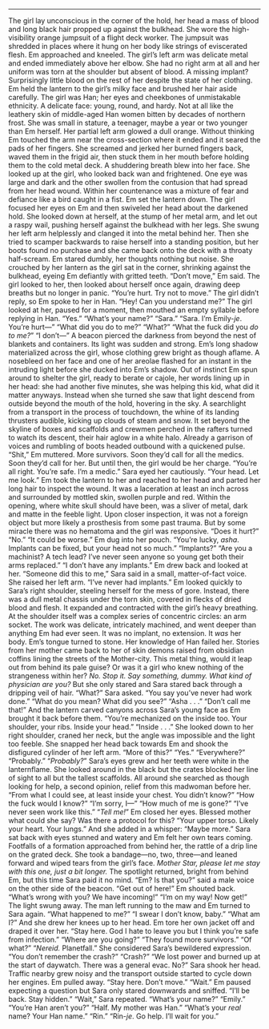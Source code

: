 ---- 
The girl lay unconscious in the corner of the hold, her head a mass of blood and long black hair propped up against the bulkhead. She wore the high-visibility orange jumpsuit of a flight deck worker. The jumpsuit was shredded in places where it hung on her body like strings of eviscerated flesh. Em approached and kneeled. The girl’s left arm was delicate metal and ended immediately above her elbow. She had no right arm at all and her uniform was torn at the shoulder but absent of blood. A missing implant? Surprisingly little blood on the rest of her despite the state of her clothing.
Em held the lantern to the girl’s milky face and brushed her hair aside carefully. The girl was Han; her eyes and cheekbones of unmistakable ethnicity. A delicate face: young, round, and hardy. Not at all like the leathery skin of middle-aged Han women bitten by decades of northern frost. She was small in stature, a teenager, maybe a year or two younger than Em herself. Her partial left arm glowed a dull orange. Without thinking Em touched the arm near the cross-section where it ended and it seared the pads of her fingers.
She screamed and jerked her burned fingers back, waved them in the frigid air, then stuck them in her mouth before holding them to the cold metal deck.
A shuddering breath blew into her face. She looked up at the girl, who looked back wan and frightened. One eye was large and dark and the other swollen from the contusion that had spread from her head wound. Within her countenance was a mixture of fear and defiance like a bird caught in a fist.
Em set the lantern down. The girl focused her eyes on Em and then swiveled her head about the darkened hold. She looked down at herself, at the stump of her metal arm, and let out a raspy wail, pushing herself against the bulkhead with her legs. She swung her left arm helplessly and clanged it into the metal behind her. Then she tried to scamper backwards to raise herself into a standing position, but her boots found no purchase and she came back onto the deck with a throaty half-scream.
Em stared dumbly, her thoughts nothing but noise. She crouched by her lantern as the girl sat in the corner, shrinking against the bulkhead, eyeing Em defiantly with gritted teeth. 
“Don’t move,” Em said.
The girl looked to her, then looked about herself once again, drawing deep breaths but no longer in panic.
“You’re hurt. Try not to move.”
The girl didn’t reply, so Em spoke to her in Han.
“Hey! Can you understand me?”
The girl looked at her, paused for a moment, then mouthed an empty syllable before replying in Han.
“Yes.”
“What’s your name?”
“Sara.”
“Sara. I’m Emily-*je*. You’re hurt—”
“What did you do to me?”
“What?”
“What the fuck did you *do to me?*”
“I don’t—”
A beacon pierced the darkness from beyond the nest of blankets and containers. Its light was sudden and strong. Em’s long shadow materialized across the girl, whose clothing grew bright as though aflame. A nosebleed on her face and one of her areolae flashed for an instant in the intruding light before she ducked into Em’s shadow. 
Out of instinct Em spun around to shelter the girl, ready to berate or cajole, her words lining up in her head: she had another five minutes, she was helping this kid, what did it matter anyways.
Instead when she turned she saw that light descend from outside beyond the mouth of the hold, hovering in the sky. A searchlight from a transport in the process of touchdown, the whine of its landing thrusters audible, kicking up clouds of steam and snow. It set beyond the skyline of boxes and scaffolds and crewmen perched in the rafters turned to watch its descent, their hair aglow in a white halo. Already a garrison of voices and rumbling of boots headed outbound with a quickened pulse.
“Shit,” Em muttered. More survivors. Soon they’d call for all the medics. Soon they’d call for her. But until then, the girl would be her charge.
“You’re all right. You’re safe. I’m a medic.”
Sara eyed her cautiously.
“Your head. Let me look.”
Em took the lantern to her and reached to her head and parted her long hair to inspect the wound. It was a laceration at least an inch across and surrounded by mottled skin, swollen purple and red. Within the opening, where white skull should have been, was a sliver of metal, dark and matte in the feeble light. Upon closer inspection, it was not a foreign object but more likely a prosthesis from some past trauma. But by some miracle there was no hematoma and the girl was responsive.
“Does it hurt?”
“No.”
“It could be worse.” Em dug into her pouch. “You’re lucky, *asha*. Implants can be fixed, but your head not so much.”
“Implants?”
“Are you a machinist? A tech lead? I’ve never seen anyone so young get both their arms replaced.”
“I don’t have any implants.”
Em drew back and looked at her.
“Someone did this to me,” Sara said in a small, matter-of-fact voice. She raised her left arm. “I’ve never had implants.”
Em looked quickly to Sara’s right shoulder, steeling herself for the mess of gore. Instead, there was a dull metal chassis under the torn skin, covered in flecks of dried blood and flesh. It expanded and contracted with the girl’s heavy breathing. At the shoulder itself was a complex series of concentric circles: an arm socket. The work was delicate, intricately machined, and went deeper than anything Em had ever seen. It was no implant, no extension. It *was* her body.
Em’s tongue turned to stone. Her knowledge of Han failed her. Stories from her mother came back to her of skin demons raised from obsidian coffins lining the streets of the Mother-city. This metal thing, would it leap out from behind its pale guise? Or was it a girl who knew nothing of the strangeness within her? *No. Stop it. Say something, dummy. What kind of physician *are* you?* But she only stared and Sara stared back through a dripping veil of hair.
“What?” Sara asked.
“You say you’ve never had work done.”
“What do you mean? What did you see?”
“Asha . . .”
“Don’t call me that!”
And the lantern carved canyons across Sara’s young face as Em brought it back before them.
“You’re mechanized on the inside too. Your shoulder, your ribs. Inside your head.”
“Inside . . .” She looked down to her right shoulder, craned her neck, but the angle was impossible and the light too feeble. She snapped her head back towards Em and shook the disfigured cylinder of her left arm. “More of this?”
“Yes.”
“Everywhere?”
“Probably.”
“*Probably?*” Sara’s eyes grew and her teeth were white in the lanternflame. She looked around in the black but the crates blocked her line of sight to all but the tallest scaffolds. All around she searched as though looking for help, a second opinion, relief from this madwoman before her.
“From what I could see, at least inside your chest. You didn’t know?”
“How the fuck would I know?”
“I’m sorry, I—”
“How much of me is gone?”
“I’ve never seen work like this.”
“*Tell me!*”
Em closed her eyes. Blessed mother what could she say? Was there a protocol for this?
“Your upper torso. Likely your heart. Your lungs.” And she added in a whisper: “Maybe more.”
Sara sat back with eyes stunned and watery and Em felt her own tears coming. Footfalls of a formation approached from behind her, the rattle of a drip line on the grated deck. She took a bandage—no, two, three—and leaned forward and wiped tears from the girl’s face. 
*Mother Star, please let me stay with this one, just a bit longer.*
The spotlight returned, bright from behind Em, but this time Sara paid it no mind.
“Em? Is that you?” said a male voice on the other side of the beacon.
“Get out of here!” Em shouted back.
“What’s wrong with you? We have incoming!”
“I’m on my way! Now get!”
The light swung away. The man left running to the maw and Em turned to Sara again.
“What happened to me?”
“I swear I don’t know, baby.”
“What am I?” And she drew her knees up to her head. Em tore her own jacket off and draped it over her. 
“Stay here. God I hate to leave you but I think you’re safe from infection.”
“Where are you going?”
“They found more survivors.”
“Of what?”
“*Nereid.* Planetfall.” She considered Sara’s bewildered expression. “You don’t remember the crash?”
“Crash?”
“We lost power and burned up at the start of daywatch. There was a general evac. No?”
Sara shook her head. Traffic nearby grew noisy and the transport outside started to cycle down her engines. Em pulled away.
“Stay here. Don’t move.”
“Wait.”
Em paused expecting a question but Sara only stared downwards and sniffed.
“I’ll be back. Stay hidden.”
“Wait,” Sara repeated. “What’s your name?”
“Emily.”
“You’re Han aren’t you?”
“Half. My mother was Han.”
“What’s your *real* name? Your Han name.”
“Rin.”
“Rin-*je*. Go help. I’ll wait for you.”